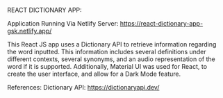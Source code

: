 REACT DICTIONARY APP:

Application Running Via Netlify Server: https://react-dictionary-app-gsk.netlify.app/

This React JS app uses a Dictionary API to retrieve information regarding the word inputted. 
This information includes several definitions under different contexts, several synonyms, and an audio representation of the word if it is supported. 
Additionally, Material UI was used for React, to create the user interface, and allow for a Dark Mode feature. 

References: 
Dictionary API: https://dictionaryapi.dev/ 

